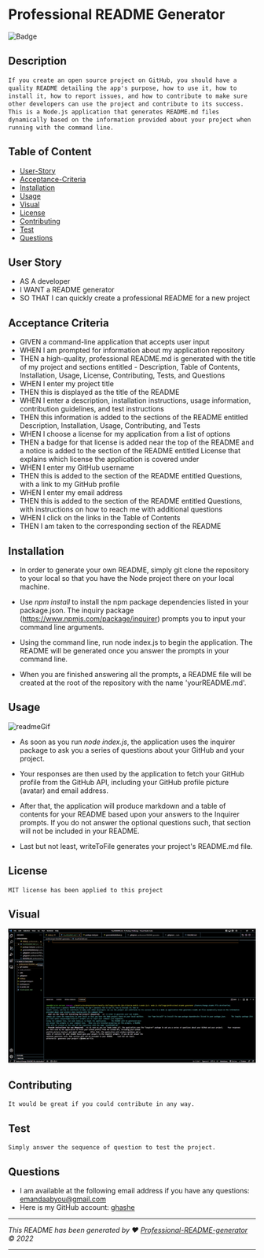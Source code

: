 # Professional README Generator

![Badge](https://img.shields.io/badge/License-MIT-blue.svg)

## Description

    If you create an open source project on GitHub, you should have a quality README detailing the app's purpose, how to use it, how to install it, how to report issues, and how to contribute to make sure other developers can use the project and contribute to its success.
    This is a Node.js application that generates README.md files dynamically based on the information provided about your project when running with the command line.

## Table of Content

- [User-Story](#user-story)
- [Acceptance-Criteria](#acceptance-criteria)
- [Installation](#installation)
- [Usage](#usage)
- [Visual](#visual)
- [License](#license)
- [Contributing](#contributing)
- [Test](#test)
- [Questions](#questions)

## User Story

- AS A developer
- I WANT a README generator
- SO THAT I can quickly create a professional README for a new project

## Acceptance Criteria

- GIVEN a command-line application that accepts user input
- WHEN I am prompted for information about my application repository
- THEN a high-quality, professional README.md is generated with the title of my project and sections entitled - Description, Table of Contents, Installation, Usage, License, Contributing, Tests, and Questions
- WHEN I enter my project title
- THEN this is displayed as the title of the README
- WHEN I enter a description, installation instructions, usage information, contribution guidelines, and test instructions
- THEN this information is added to the sections of the README entitled Description, Installation, Usage, Contributing, and Tests
- WHEN I choose a license for my application from a list of options
- THEN a badge for that license is added near the top of the README and a notice is added to the section of the README entitled License that explains which license the application is covered under
- WHEN I enter my GitHub username
- THEN this is added to the section of the README entitled Questions, with a link to my GitHub profile
- WHEN I enter my email address
- THEN this is added to the section of the README entitled Questions, with instructions on how to reach me with additional questions
- WHEN I click on the links in the Table of Contents
- THEN I am taken to the corresponding section of the README

## Installation

- In order to generate your own README, simply git clone the repository to your local so that you have the Node project there on your local machine.

- Use _npm install_ to install the npm package dependencies listed in your package.json. The inquiry package (https://www.npmjs.com/package/inquirer) prompts you to input your command line arguments.

- Using the command line, run node index.js to begin the application. The README will be generated once you answer the prompts in your command line.

- When you are finished answering all the prompts, a README file will be created at the root of the repository with the name 'yourREADME.md'.

## Usage

![readmeGif](https://user-images.githubusercontent.com/52675141/166659073-89a580bb-c2a4-46d7-a186-c1ba3b084271.gif)

- As soon as you run _node index.js_, the application uses the inquirer package to ask you a series of questions about your GitHub and your project.

- Your responses are then used by the application to fetch your GitHub profile from the GitHub API, including your GitHub profile picture (avatar) and email address.

- After that, the application will produce markdown and a table of contents for your README based upon your answers to the Inquirer prompts. If you do not answer the optional questions such, that section will not be included in your README.
- Last but not least, writeToFile generates your project's README.md file.

## License

    MIT license has been applied to this project

## Visual

![alt text](./gif-readme/ProjectScreenshot.gif)

## Contributing

    It would be great if you could contribute in any way.

## Test

    Simply answer the sequence of question to test the project.

## Questions

- I am available at the following email address if you have any questions: emandaabyou@gmail.com
- Here is my GitHub account: [ghashe](https://github.com/ghashe)

---

_This README has been generated by ❤ [Professional-README-generator](https://github.com/ghashe/professional-README-generator) © 2022_

---
